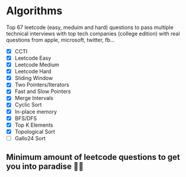 # Algorithms
Top 67 leetcode (easy, meduim and hard) questions to pass multiple technical interviews with top tech companies (college edition) with real questions from apple, microsoft, twitter, fb...
- [x] CCTI
- [x] Leetcode Easy
- [x] Leetcode Medium
- [x] Leetcode Hard
- [x] Sliding Window
- [x] Two Pointers/Iterators
- [x] Fast and Slow Pointers
- [x] Merge Intervals
- [x] Cyclic Sort
- [x] In-place memory
- [x] BFS/DFS
- [x] Top K Elements
- [x] Topological Sort
- [ ] Gallo24 Sort

## Minimum amount of leetcode questions to get you into paradise 🌴🍹
